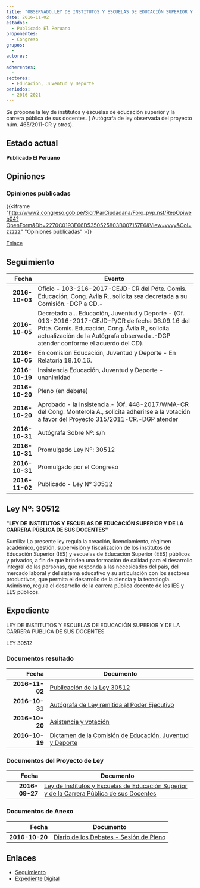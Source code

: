 ```yaml
---
title: "OBSERVADO.LEY DE INSTITUTOS Y ESCUELAS DE EDUCACIÓN SUPERIOR Y DE LA CARRERA PÚBLICA DE SUS DOCENTES"
date: 2016-11-02
estados: 
  - Publicado El Peruano
proponentes: 
  - Congreso
grupos: 
  - 
autores: 
  - 
adherentes: 
  - 
sectores: 
  - Educación, Juventud y Deporte 
periodos: 
  - 2016-2021
---
```


Se propone la ley de institutos y escuelas de educación superior y la carrera pública de sus docentes. ( Autógrafa de ley observada del proyecto núm. 465/2011-CR y otros).


## Estado actual

**Publicado El Peruano**

## Opiniones

### Opiniones publicadas

{{<iframe "http://www2.congreso.gob.pe/Sicr/ParCiudadana/Foro_pvp.nsf/RepOpiweb04?OpenForm&Db=2270C0193E66D5350525803B007157F6&View=yyyy&Col=zzzzz" "Opiniones publicadas" >}}

[Enlace](http://www2.congreso.gob.pe/Sicr/ParCiudadana/Foro_pvp.nsf/RepOpiweb04?OpenForm&Db=2270C0193E66D5350525803B007157F6&View=yyyy&Col=zzzzz)

## Seguimiento

| Fecha | Evento |
|------:|--------|
| **2016-10-03** | Oficio - 103-216-2017-CEJD-CR del Pdte. Comis. Educación, Cong. Avila R., solicita sea decretada a su Comisión.-DGP a CD.-|
| **2016-10-05** | Decretado a... Educación, Juventud y Deporte - (Of. 013-2016-2017-CEJD-P/CR de fecha 06.09.16 del Pdte. Comis. Educación, Cong. Ávila R., solicita actualización de la Autógrafa observada .-DGP atender conforme el acuerdo del CD).|
| **2016-10-05** | En comisión Educación, Juventud y Deporte - En Relatoría 18.10.16.|
| **2016-10-19** | Insistencia Educación, Juventud y Deporte - unanimidad|
| **2016-10-20** | Pleno (en debate)|
| **2016-10-20** | Aprobado - la Insistencia.- (Of. 448-2017/WMA-CR del Cong. Monterola A., solicita adherirse a la votación a favor del Proyecto 315/2011-CR.-DGP atender|
| **2016-10-31** | Autógrafa Sobre Nº: s/n|
| **2016-10-31** | Promulgado Ley Nº: 30512|
| **2016-10-31** | Promulgado por el Congreso|
| **2016-11-02** | Publicado - Ley N° 30512|

## Ley Nº: 30512

**"LEY DE INSTITUTOS Y ESCUELAS DE EDUCACIÓN SUPERIOR Y DE LA CARRERA PÚBLICA DE SUS DOCENTES"**

Sumilla: La presente ley regula la creación, licenciamiento, régimen académico, gestión, supervisión y fiscalización de los institutos de Educación Superior (IES) y escuelas de Educación Superior (EES) públicos y privados, a fin de que brinden una formación de calidad para el desarrollo integral de las personas, que responda a las necesidades del país, del mercado laboral y del sistema educativo y su articulación con los sectores productivos, que permita el desarrollo de la ciencia y la tecnología. Asimismo, regula el desarrollo de la carrera pública docente de los IES y EES públicos.


## Expediente

LEY DE INSTITUTOS Y ESCUELAS DE EDUCACIÓN SUPERIOR Y DE LA CARRERA PÚBLICA DE SUS DOCENTES

LEY 30512


### Documentos resultado

| Fecha | Documento |
|------:|--------|
| **2016-11-02** | [Publicación de la Ley 30512](http://www.leyes.congreso.gob.pe/Documentos/2016_2021/ADLP/Normas_Legales/30512-LEY.pdf) |
| **2016-10-31** | [Autógrafa de Ley remitida al Poder Ejecutivo](http://www.leyes.congreso.gob.pe/Documentos/2016_2021/ADLP/Texto_Aprobado/AU0031520161031.pdf) |
| **2016-10-20** | [Asistencia y votación](http://www.leyes.congreso.gob.pe/Documentos/2016_2021/Asistencia_y_Votacion/Proyectos_de_Ley/AV0031520161020.pdf) |
| **2016-10-19** | [Dictamen de la Comisión de Educación, Juventud y Deporte](http://www.leyes.congreso.gob.pe/Documentos/2016_2021/Dictamenes/Proyectos_de_Ley/00315DEC10MAY20161019.pdf) |

### Documentos del Proyecto de Ley

| Fecha | Documento |
|------:|--------|
| **2016-09-27** | [Ley de Institutos y Escuelas de Educación Superior y de la Carrera Pública de sus Docentes](http://www.leyes.congreso.gob.pe/Documentos/2016_2021/Proyectos_de_Ley_y_de_Resoluciones_Legislativas/PL0031520160927..pdf) |

### Documentos de Anexo

| Fecha | Documento |
|------:|--------|
| **2016-10-20** | [Diario de los Debates - Sesión de Pleno](http://www.leyes.congreso.gob.pe/Documentos/2016_2021/ADLP/Diario_Debates/30512_DD.pdf) |

## Enlaces 

- [Seguimiento](http://www2.congreso.gob.pe/Sicr/TraDocEstProc/CLProLey2016.nsf/f7fff46988ca05b1052578e100829cc7/5713c0970b4353f60525803b007952fc?OpenDocument)
- [Expediente Digital](http://www2.congreso.gob.pehttp://www2.congreso.gob.pe/Sicr/TraDocEstProc/CLProLey2016.nsf/f7fff46988ca05b1052578e100829cc7/5713c0970b4353f60525803b007952fc?OpenDocument&Click=05257FB7005EB655.eb71d0cf91d8294e05256cdf006b5706/$Body/0.1C6C)
